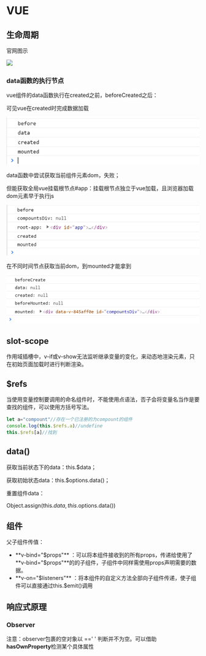 # VUE

## 生命周期

官网图示

<img src='https://cn.vuejs.org/images/lifecycle.png' width='60%'/>

### data函数的执行节点

vue组件的data函数执行在created之前，beforeCreated之后：

可见vue在created时完成数据加载

![js-1.1 2021-07-17](https://github.com/For-JHao/For-JHao.github.io/blob/main/myNote/note/learningNotes/img/js/1.1%202021-07-17.png?raw=true)

data函数中尝试获取当前组件元素dom，失败；

但能获取全局vue挂载根节点#app：挂载根节点独立于vue加载，且浏览器加载dom元素早于执行js

![js-1.2 2021-07-17](https://github.com/For-JHao/For-JHao.github.io/blob/main/myNote/note/learningNotes/img/js/1.2%202021-07-17.png?raw=true)

在不同时间节点获取当前dom，到mounted才能拿到

![1.3](https://github.com/For-JHao/For-JHao.github.io/blob/main/myNote/note/learningNotes/img/js/1.3%202021-07-17.png?raw=true)



## slot-scope

作用域插槽中，v-if或v-show无法监听继承变量的变化，来动态地渲染元素，只在初始页面加载时进行判断渲染。





## $refs

当使用变量控制要调用的命名组件时，不能使用点语法，否子会将变量名当作是要查找的组件，可以使用方括号写法。

```javascript
let a="compount"//存在一个已注册的为compount的组件
console.log(this.$refs.a)//undefine
this.$refs[a]//找到
```



## data()

获取当前状态下的data：this.$data；

获取初始状态data：this.$options.data()；



重置组件data：

Object.assign(this.$data, this.$options.data())



## 组件

父子组件传值：

- **v-bind="$props"** ：可以将本组件接收到的所有props，传递给使用了**v-bind="$props"**的的子组件，子组件中同样需使用props声明需要的数据。
- **v-on="$listeners"** ：将本组件的自定义方法全部向子组件传递，使子组件可以直接通过this.$emit()调用



## 响应式原理

### Observer

注意：observer包裹的空对象以 =='  ' 判断并不为空。可以借助**hasOwnProperty**检测某个具体属性

